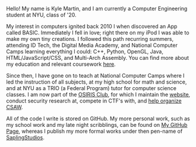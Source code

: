 Hello! My name is Kyle Martin, and I am currently a Computer Engineering student at NYU, class of '20.

My interest in computers ignited back 2010 I when discovered an App called BASIC. Immediately I fell in love; right there on my iPod I was able to make my own tiny creations.  I followed this path recurring summers, attending ID Tech, the Digital Media Academy, and National Computer Camps learning everything I could: C++, Python, OpenGL, Java, HTML/JavaScript/CSS, and Multi-Arch Assembly. You can find more about my education and relevant coursework [here](https://www.github.com/KyleMiles/School).

Since then, I have gone on to teach at National Computer Camps where I led the instruction of all subjects, at my high school for math and science, and at NYU as a TRIO (a Federal Program) tutor for computer science classes.  I am now part of the [OSIRIS Club](/OSIRIS/), for which I maintain the [website](http://blog.isis.poly.edu/osiris.github.io/), conduct security research at, compete in CTF's with, and [help organize](/projects#csaw-challenges) [CSAW](https://csaw.engineering.nyu.edu).

All of the code I write is stored on GitHub. My more personal work, such as my school work and my late night scribblings, can be found on [My GitHub Page](https://www.github.com/KyleMiles), whereas I publish my more formal works under then pen-name of [SaplingStudios](SaplingStudios).
